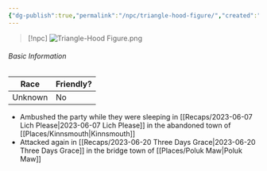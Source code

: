 ```yaml
---
{"dg-publish":true,"permalink":"/npc/triangle-hood-figure/","created":"","updated":""}
---
```




> [!npc]
> ![Triangle-Hood Figure.png](/img/user/z_Assets/Triangle-Hood%20Figure.png)

###### Basic Information 

| **Race** | **Friendly?** |
| -------- | ------------- |
| Unknown  | No            |

- Ambushed the party while they were sleeping in [[Recaps/2023-06-07 Lich Please\|2023-06-07 Lich Please]] in the abandoned town of [[Places/Kinnsmouth\|Kinnsmouth]]
- Attacked again in [[Recaps/2023-06-20 Three Days Grace\|2023-06-20 Three Days Grace]] in the bridge town of [[Places/Poluk Maw\|Poluk Maw]]